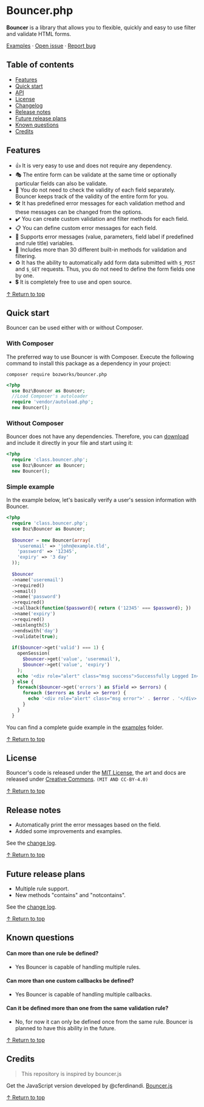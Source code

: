 # Bouncer.php

**Bouncer** is a library that allows you to flexible, quickly and easy to use filter and validate HTML forms.

[Examples](../../tree/main/examples) · [Open issue](../../issues/new/choose) · [Report bug](../../issues/new/bug)

## Table of contents

- [Features](#features)
- [Quick start](#quick-start)
- [API](/API.md)
- [License](#license)
- [Changelog](/CHANGELOG.md)
- [Release notes](#release-notes)
- [Future release plans](#future-release-plans)
- [Known questions](#known-questions)
- [Credits](#credits)

## Features
- 👍 It is very easy to use and does not require any dependency.
- 🎭 The entire form can be validate at the same time or optionally particular fields can also be validate.
- 🎯 You do not need to check the validity of each field separately. Bouncer keeps track of the validity of the entire form for you.
- 🛠️ It has predefined error messages for each validation method and these messages can be changed from the options.
- ✔️ You can create custom validation and filter methods for each field.
- 📋 You can define custom error messages for each field.
- 📌 Supports error messages (value, parameters, field label if predefined and rule title) variables.
- 📐 Includes more than 30 different built-in methods for validation and filtering.
- ♻️ It has the ability to automatically add form data submitted with `$_POST` and `$_GET` requests. Thus, you do not need to define the form fields one by one.
- 💲 It is completely free to use and open source.

[&#8593; Return to top](#bouncerphp)

## Quick start
Bouncer can be used either with or without Composer.
### With Composer
The preferred way to use Bouncer is with Composer. Execute the following command to install this package as a dependency in your project:

```shell
composer require bozworks/bouncer.php
```
```php
<?php
  use Boz\Bouncer as Bouncer;
  //Load Composer's autoloader
  require 'vendor/autoload.php';
  new Bouncer();
```
### Without Composer

Bouncer does not have any dependencies. Therefore, you can [download](../../archive/refs/heads/main.zip) and include it directly in your file and start using it:

```php
<?php
  require 'class.bouncer.php';
  use Boz\Bouncer as Bouncer;
  new Bouncer();
```

### Simple example

In the example below, let's basically verify a user's session information with Bouncer.

```php
<?php
  require 'class.bouncer.php';
  use Boz\Bouncer as Bouncer;
  
  $bouncer = new Bouncer(array(
    'useremail' => 'john@example.tld',
    'password' => '12345',
    'expiry' => '3 day'
  ));
  
  $bouncer
  ->name('useremail')
  ->required()
  ->email()
  ->name('password')
  ->required()
  ->callback(function($password){ return ('12345' === $password); })
  ->name('expiry')
  ->required()
  ->minlength(5)
  ->endswith('day')
  ->validate(true);
  
  if($bouncer->get('valid') === 1) {
    openSession(
      $bouncer->get('value', 'useremail'),
      $bouncer->get('value', 'expiry')
    );
    echo '<div role="alert" class="msg success">Successfully Logged In</div>';
  } else {
    foreach($bouncer->get('errors') as $field => $errors) {
      foreach ($errors as $rule => $error) {
        echo '<div role="alert" class="msg error">' . $error . '</div>';
      }
    }
  }
```

You can find a complete guide example in the [examples](/examples/) folder.

[&#8593; Return to top](#bouncerphp)

## License
Bouncer's code is released under the [MIT License](/LICENSE), the art and docs are released under [Creative Commons](https://creativecommons.org/licenses/by/4.0/). `(MIT AND CC-BY-4.0)`

[&#8593; Return to top](#bouncerphp)

## Release notes

- Automatically print the error messages based on the field.
- Added some improvements and examples.

See the [change log](/CHANGELOG.md).

[&#8593; Return to top](#bouncerphp)

## Future release plans

- Multiple rule support.
- New methods "contains" and "notcontains".

See the [change log](/CHANGELOG.md).

[&#8593; Return to top](#bouncerphp)

## Known questions

#### Can more than one rule be defined?
- Yes Bouncer is capable of handling multiple rules.
#### Can more than one custom callbacks be defined?
- Yes Bouncer is capable of handling multiple callbacks.
#### Can it be defined more than one from the same validation rule?
- No, for now it can only be defined once from the same rule. Bouncer is planned to have this ability in the future.

[&#8593; Return to top](#bouncerphp)

## Credits
> This repository is inspired by bouncer.js

Get the JavaScript version developed by @cferdinandi. [Bouncer.js](https://github.com/cferdinandi/bouncer)

[&#8593; Return to top](#bouncerphp)
